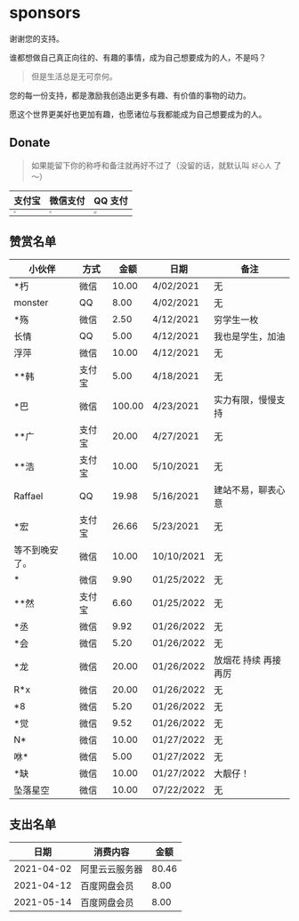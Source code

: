 # sponsors

谢谢您的支持。

谁都想做自己真正向往的、有趣的事情，成为自己想要成为的人，不是吗？

> 但是生活总是无可奈何。

您的每一份支持，都是激励我创造出更多有趣、有价值的事物的动力。

愿这个世界更美好也更加有趣，也愿诸位与我都能成为自己想要成为的人。

## Donate

> 如果能留下你的称呼和备注就再好不过了（没留的话，就默认叫 `好心人` 了～）


| 支付宝                                                       | 微信支付                                                     | QQ 支付                                                      |
| ------------------------------------------------------------ | ------------------------------------------------------------ | ------------------------------------------------------------ |
| <img src="https://gcore.jsdelivr.net/gh/muzihuaner/huancdn/img/202207222129932.png" style="zoom: 25%;" /> | <img src="https://gcore.jsdelivr.net/gh/muzihuaner/huancdn/img/202207222129833.png" style="zoom: 25%;" /> | <img src="https://gcore.jsdelivr.net/gh/muzihuaner/huancdn/img/202207222130330.png" style="zoom: 33%;" /> |



## 赞赏名单

| 小伙伴         | 方式   | 金额   | 日期       | 备注                 |
| -------------- | ------ | ------ | ---------- | -------------------- |
| *朽            | 微信   | 10.00  | 4/02/2021  | 无                   |
| monster        | QQ     | 8.00   | 4/02/2021  | 无                   |
| *殇            | 微信   | 2.50   | 4/12/2021  | 穷学生一枚           |
| 长情           | QQ     | 5.00   | 4/12/2021  | 我也是学生，加油     |
| 浮萍           | 微信   | 10.00  | 4/12/2021  | 无                   |
| **韩           | 支付宝 | 5.00   | 4/18/2021  | 无                   |
| *巴            | 微信   | 100.00 | 4/23/2021  | 实力有限，慢慢支持   |
| **广           | 支付宝 | 20.00  | 4/27/2021  | 无                   |
| **浩           | 支付宝 | 10.00  | 5/10/2021  | 无                   |
| Raffael        | QQ     | 19.98  | 5/16/2021  | 建站不易，聊表心意   |
| *宏            | 支付宝 | 26.66  | 5/23/2021  | 无                   |
| 等不到晚安了。 | 微信   | 10.00  | 10/10/2021 | 无                   |
| *              | 微信   | 9.90   | 01/25/2022 | 无                   |
| **然           | 支付宝 | 6.60   | 01/25/2022 | 无                   |
| *丞            | 微信   | 9.92   | 01/26/2022 | 无                   |
| *会            | 微信   | 5.20   | 01/26/2022 | 无                   |
| *龙            | 微信   | 20.00  | 01/26/2022 | 放烟花 持续 再接再厉 |
| R*x            | 微信   | 20.00  | 01/26/2022 | 无                   |
| *8             | 微信   | 5.20   | 01/26/2022 | 无                   |
| *觉            | 微信   | 9.52   | 01/26/2022 | 无                   |
| N*             | 微信   | 10.00  | 01/27/2022 | 无                   |
| 咻*            | 微信   | 5.00   | 01/27/2022 | 无                   |
| *缺            | 微信   | 10.00  | 01/27/2022 | 大靓仔！             |
| 坠落星空       | 微信   | 10.00  | 07/22/2022 | 无                   |
## 支出名单
| 日期       | 消费内容       | 金额  |
| ---------- | -------------- | ----- |
| 2021-04-02 | 阿里云云服务器 | 80.46 |
| 2021-04-12 | 百度网盘会员   | 8.00  |
| 2021-05-14 | 百度网盘会员   | 8.00  |
